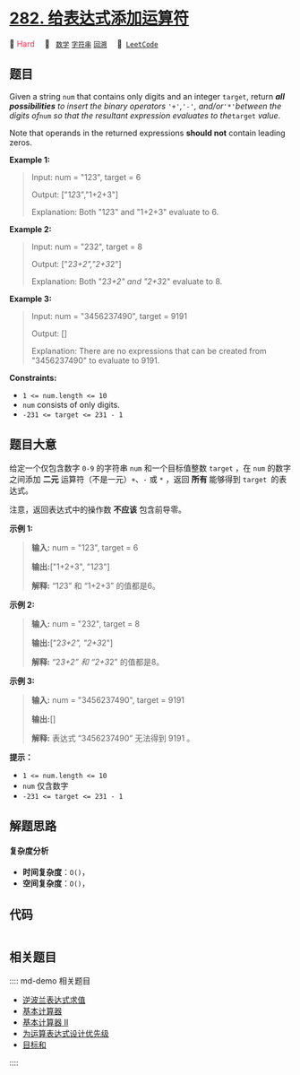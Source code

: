 # [282. 给表达式添加运算符](https://leetcode.com/problems/expression-add-operators)

🔴 <font color=#ff334b>Hard</font>&emsp; 🔖&ensp; [`数学`](/leetcode/outline/tag/math.md) [`字符串`](/leetcode/outline/tag/string.md) [`回溯`](/leetcode/outline/tag/backtracking.md)&emsp; 🔗&ensp;[`LeetCode`](https://leetcode.com/problems/expression-add-operators)


## 题目

Given a string `num` that contains only digits and an integer `target`, return
_**all possibilities** to insert the binary operators _`'+'`_,_`'-'`_,
and/or_`'*'`_between the digits of_`num` _so that the resultant expression
evaluates to the_`target` _value_.

Note that operands in the returned expressions **should not** contain leading
zeros.



**Example 1:**

> Input: num = "123", target = 6
> 
> Output: ["1*2*3","1+2+3"]
> 
> Explanation: Both "1*2*3" and "1+2+3" evaluate to 6.

**Example 2:**

> Input: num = "232", target = 8
> 
> Output: ["2*3+2","2+3*2"]
> 
> Explanation: Both "2*3+2" and "2+3*2" evaluate to 8.

**Example 3:**

> Input: num = "3456237490", target = 9191
> 
> Output: []
> 
> Explanation: There are no expressions that can be created from "3456237490" to evaluate to 9191.

**Constraints:**

  * `1 <= num.length <= 10`
  * `num` consists of only digits.
  * `-231 <= target <= 231 - 1`


## 题目大意

给定一个仅包含数字 `0-9` 的字符串 `num` 和一个目标值整数 `target` ，在 `num` 的数字之间添加 **二元**
运算符（不是一元）`+`、`-` 或 `*` ，返回 **所有** 能够得到 `target `的表达式。

注意，返回表达式中的操作数 **不应该** 包含前导零。



**示例 1:**

> 
> 
> 
> 
> 
> **输入:** num = "123", target = 6
> 
> **输出:**["1+2+3", "1*2*3"] 
> 
> **解释:** “1*2*3” 和 “1+2+3” 的值都是6。
> 
> 

**示例  2:**

> 
> 
> 
> 
> 
> **输入:** num = "232", target = 8
> 
> **输出:**["2*3+2", "2+3*2"]
> 
> **解释:** “2*3+2” 和 “2+3*2” 的值都是8。
> 
> 

**示例 3:**

> 
> 
> 
> 
> 
> **输入:** num = "3456237490", target = 9191
> 
> **输出:**[]
> 
> **解释:** 表达式 “3456237490” 无法得到 9191 。
> 
> 



**提示：**

  * `1 <= num.length <= 10`
  * `num` 仅含数字
  * `-231 <= target <= 231 - 1`


## 解题思路

#### 复杂度分析

- **时间复杂度**：`O()`，
- **空间复杂度**：`O()`，

## 代码

```javascript

```

## 相关题目

:::: md-demo 相关题目
- [逆波兰表达式求值](https://leetcode.com/problems/evaluate-reverse-polish-notation)
- [基本计算器](https://leetcode.com/problems/basic-calculator)
- [基本计算器 II](https://leetcode.com/problems/basic-calculator-ii)
- [为运算表达式设计优先级](https://leetcode.com/problems/different-ways-to-add-parentheses)
- [目标和](https://leetcode.com/problems/target-sum)

::::
